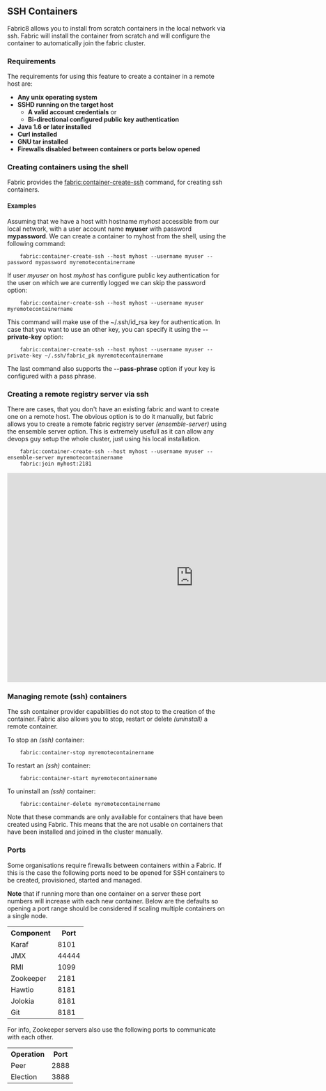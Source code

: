 ## SSH Containers

Fabric8 allows you to install from scratch containers in the local network via ssh. Fabric will install the container from scratch and will configure the container to automatically join the fabric cluster.

### Requirements

The requirements for using this feature to create a container in a remote host are:

* **Any unix operating system**
* **SSHD running on the target host**
  * **A valid account credentials** or
  * **Bi-directional configured public key authentication**
* **Java 1.6 or later installed**
* **Curl installed**
* **GNU tar installed**
* **Firewalls disabled between containers or ports below opened**

### Creating containers using the shell

Fabric provides the [fabric:container-create-ssh](commands/fabric-container-create-ssh.html) command, for creating ssh containers.

#### Examples

Assuming that we have a host with hostname *myhost* accessible from our local network, with a user account name **myuser** with password **mypassword**.
We can create a container to myhost from the shell, using the following command:

        fabric:container-create-ssh --host myhost --username myuser --password mypassword myremotecontainername

If user *myuser* on host *myhost* has configure public key authentication for the user on which we are currently logged we can skip the password option:

        fabric:container-create-ssh --host myhost --username myuser myremotecontainername

This command will make use of the ~/.ssh/id_rsa key for authentication. In case that you want to use an other key, you can specify it using the **--private-key** option:

        fabric:container-create-ssh --host myhost --username myuser --private-key ~/.ssh/fabric_pk myremotecontainername

The last command also supports the **--pass-phrase** option if your key is configured with a pass phrase.

### Creating a remote registry server via ssh

There are cases, that you don't have an existing fabric and want to create one on a remote host. The obvious option is to do it manually, but fabric allows you to create a remote fabric registry server *(ensemble-server)* using the ensemble server option.
This is extremely usefull as it can allow any devops guy setup the whole cluster, just using his local installation.

        fabric:container-create-ssh --host myhost --username myuser --ensemble-server myremotecontainername
        fabric:join myhost:2181

<object width="853" height="480"><param name="movie" value="http://www.youtube.com/v/clS_17BGgjM?version=3&amp;hl=en_US&amp;rel=0"></param><param name="allowFullScreen" value="true"></param><param name="allowscriptaccess" value="always"></param><embed src="http://www.youtube.com/v/clS_17BGgjM?version=3&amp;hl=en_US&amp;rel=0" type="application/x-shockwave-flash" width="853" height="480" allowscriptaccess="always" allowfullscreen="true"></embed></object>

### Managing remote (ssh) containers
The ssh container provider capabilities do not stop to the creation of the container. Fabric also allows you to stop, restart or delete *(uninstall)* a remote container.

To stop an *(ssh)* container:

        fabric:container-stop myremotecontainername

To restart an *(ssh)* container:

        fabric:container-start myremotecontainername

To uninstall an *(ssh)* container:

        fabric:container-delete myremotecontainername

Note that these commands are only available for containers that have been created using Fabric. This means that the are not usable on containers that have been installed and joined in the cluster manually.

### Ports
Some organisations require firewalls between containers within a Fabric.  If this is the case the following ports need to be opened for SSH containers to be created, provisioned, started and managed.

**Note** that if running more than one container on a server these port numbers will increase with each new container.  Below are the defaults so opening a port range should be considered if scaling multiple containers on a single node.

<table class="table table-striped">
<tr>
<th>Component</th>
<th>Port</th>
</tr>
<tr>
<td>Karaf</td>
<td>8101</td>
</tr>
<tr>
<td>JMX</td>
<td>44444</td>
</tr>
<tr>
<td>RMI</td>
<td>1099</td>
</tr>
<tr>
<td>Zookeeper</td>
<td>2181</td>
</tr>
<tr>
<td>Hawtio</td>
<td>8181</td>
</tr>
<tr>
<td>Jolokia</td>
<td>8181</td>
</tr>
<tr>
<td>Git</td>
<td>8181</td>
</tr>
</table>

For info, Zookeeper servers also use the following ports to communicate with each other.

<table class="table table-striped">
<tr>
<th>Operation</th>
<th>Port</th>
</tr>
<tr>
<td>Peer</td>
<td>2888</td>
</tr>
<tr>
<td>Election</td>
<td>3888</td>
</tr>
</table>